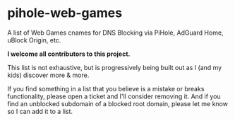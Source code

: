 # pihole-web-games
A list of Web Games cnames for DNS Blocking via PiHole, AdGuard Home, uBlock Origin, etc.

<strong> I welcome all contributors to this project.</strong>

This list is not exhaustive, but is progressively being built out as I (and my kids) discover more & more.

If you find something in a list that you believe is a mistake or breaks functionality, please open a ticket and I'll consider removing it. And if you find an unblocked subdomain of a blocked root domain, please let me know so I can add it to a list.
